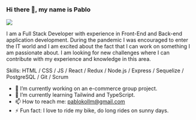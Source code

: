 ### Hi there 👋, my name is Pablo
![](https://raw.githubusercontent.com/PabloK09/PabloK09/main/Hi%2C_I'm_Pablo.png)

I am a Full Stack Developer with experience in Front-End and Back-end application development. During the pandemic I was encouraged to enter the IT world and I am excited about the fact that I can work on something I am passionate about. I am looking for new challenges where I can contribute with my experience and knowledge in this area.

Skills: HTML / CSS / JS / React / Redux / Node.js / Express / Sequelize / PostgreSQL / Git / Scrum 

- 🔭 I’m currently working on an e-commerce group project. 
- 🌱 I’m currently learning Tailwind and TypeScript. 
- 📫 How to reach me: pablokollm@gmail.com 
- ⚡ Fun fact: I love to ride my bike, do long rides on sunny days. 




